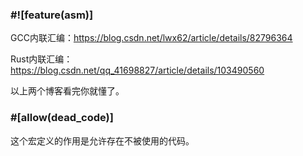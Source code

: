 ### #![feature(asm)]

GCC内联汇编：https://blog.csdn.net/lwx62/article/details/82796364

Rust内联汇编：https://blog.csdn.net/qq_41698827/article/details/103490560

以上两个博客看完你就懂了。



### #[allow(dead_code)]

这个宏定义的作用是允许存在不被使用的代码。